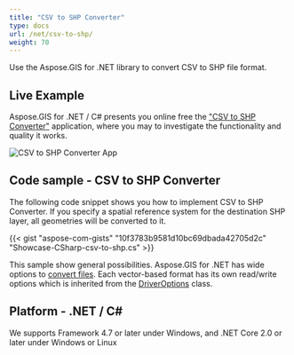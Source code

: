 ```yaml
---
title: "CSV to SHP Converter"
type: docs
url: /net/csv-to-shp/
weight: 70
---
```


Use the Aspose.GIS for .NET library to convert CSV to SHP file format.

## **Live Example**

Aspose.GIS for .NET / C# presents you online free the ["CSV to SHP Converter"](https://products.aspose.app/gis/conversion/csv-to-shp) application, where you may to investigate the functionality and quality it works.

![CSV to SHP Converter App](conversion.png)

## **Code sample - CSV to SHP Converter**

The following code snippet shows you how to implement CSV to SHP Converter. If you specify a spatial reference system for the destination SHP layer, all geometries will be converted to it. 

{{< gist "aspose-com-gists" "10f3783b9581d10bc69dbada42705d2c" "Showcase-CSharp-csv-to-shp.cs" >}}

This sample show general possibilities. Aspose.GIS for .NET has wide options to [convert files](https://docs.aspose.com/gis/net/vector-layers/). Each vector-based format has its own read/write options which is inherited from the [DriverOptions](https://reference.aspose.com/gis/net/aspose.gis/driveroptions) class.

## **Platform - .NET / C#**

We supports Framework 4.7 or later under Windows, and .NET Core 2.0 or later under Windows or Linux

